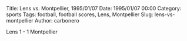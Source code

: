Title: Lens vs. Montpellier, 1995/01/07
Date: 1995/01/07 00:00
Category: sports
Tags: football, football scores, Lens, Montpellier
Slug: lens-vs-montpellier
Author: carbonero


Lens 1 - 1 Montpellier
